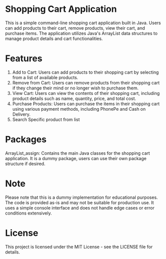 # Shopping Cart Application
This is a simple command-line shopping cart application built in Java. Users can add products to their cart, remove products, view their cart, and purchase items. The application utilizes Java's ArrayList data structures to manage product details and cart functionalities.

# Features
1. Add to Cart: Users can add products to their shopping cart by selecting from a list of available products.
2. Remove from Cart: Users can remove products from their shopping cart if they change their mind or no longer wish to purchase them.
3. View Cart: Users can view the contents of their shopping cart, including product details such as name, quantity, price, and total cost.
4. Purchase Products: Users can purchase the items in their shopping cart using various payment methods, including PhonePe and Cash on Delivery.
5. Search Specific product from list 

# Packages
ArrayList_assign: Contains the main Java classes for the shopping cart application. It is a dummy package, users can use their own package structure if desired.


# Note
Please note that this is a dummy implementation for educational purposes. The code is provided as-is and may not be suitable for production use. It uses a simple console interface and does not handle edge cases or error conditions extensively.

# License
This project is licensed under the MIT License - see the LICENSE file for details.